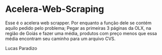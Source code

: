 # Acelera-Web-Scraping
Esse é o acelera web scrapper.  Por enquanto a função dele se contém aquilo pedido pelo problema; Pegar as primeiras 3 páginas da OLX, na região de Goiás e fazer uma média, produtos com preço menos que essa média encontram seu caminho para um arquivo CVS.

Lucas Paradizo
